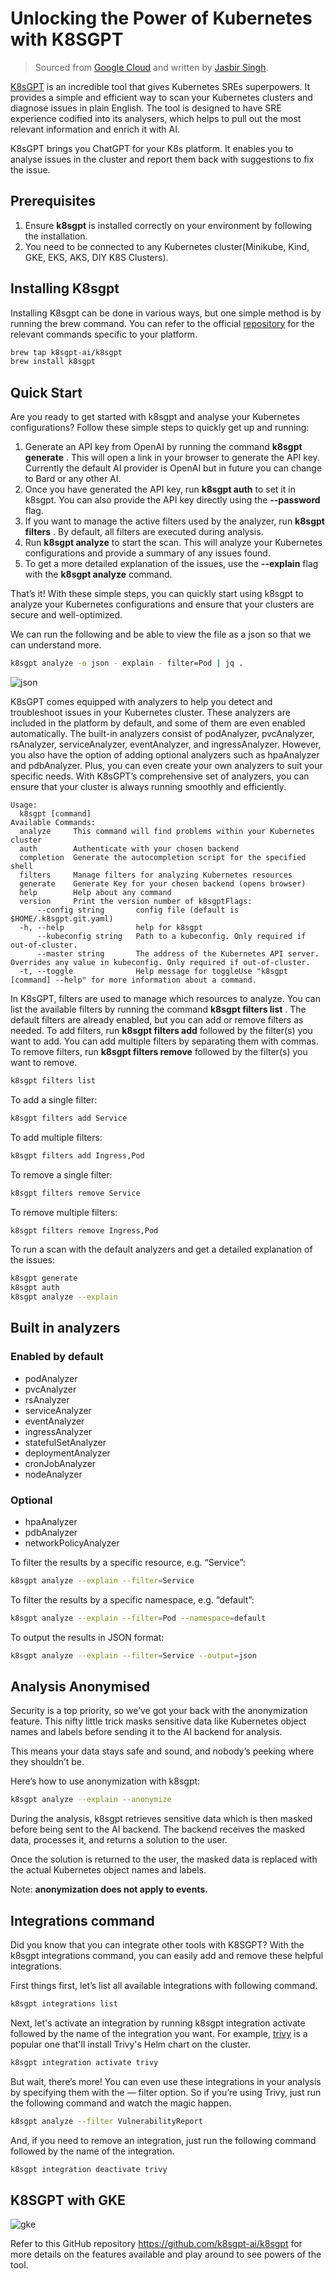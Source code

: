 # Unlocking the Power of Kubernetes with K8SGPT

> Sourced from [Google Cloud](https://medium.com/google-cloud/unlocking-the-power-of-kubernetes-with-k8sgpt-c9b82d6ef205) and written by [Jasbir Singh](https://medium.com/@jasbir84).

[K8sGPT](https://k8sgpt.ai/) is an incredible tool that gives Kubernetes SREs superpowers.
It provides a simple and efficient way to scan your Kubernetes clusters and diagnose issues in plain English.
The tool is designed to have SRE experience codified into its analysers, which helps to pull out the
most relevant information and enrich it with AI.

K8sGPT brings you ChatGPT for your K8s platform. It enables you to analyse issues in the cluster
and report them back with suggestions to fix the issue.

## Prerequisites

1. Ensure __k8sgpt__ is installed correctly on your environment by following the installation.
2. You need to be connected to any Kubernetes cluster(Minikube, Kind, GKE, EKS, AKS, DIY K8S Clusters).

## Installing K8sgpt

Installing K8sgpt can be done in various ways, but one simple method is by running the brew command.
You can refer to the official [repository](https://github.com/k8sgpt-ai/k8sgpt) for the relevant commands specific to your platform.

```bash
brew tap k8sgpt-ai/k8sgpt
brew install k8sgpt
```

## Quick Start

Are you ready to get started with k8sgpt and analyse your Kubernetes configurations?
 Follow these simple steps to quickly get up and running:

1. Generate an API key from OpenAI by running the command __k8sgpt generate__ .
   This will open a link in your browser to generate the API key. Currently
   the default AI provider is OpenAI but in future you can change to Bard or any other AI.
2. Once you have generated the API key, run __k8sgpt auth__ to set it in k8sgpt.
   You can also provide the API key directly using the __--password__ flag.
3. If you want to manage the active filters used by the analyzer, run __k8sgpt filters__ .
   By default, all filters are executed during analysis.
4. Run __k8sgpt analyze__ to start the scan. This will analyze your Kubernetes configurations
   and provide a summary of any issues found.
5. To get a more detailed explanation of the issues, use the __--explain__ flag with the __k8sgpt analyze__ command.

That’s it! With these simple steps, you can quickly start using k8sgpt to analyze your Kubernetes
configurations and ensure that your clusters are secure and well-optimized.

We can run the following and be able to view the file as a json so that we can understand more.

```bash
k8sgpt analyze -o json - explain - filter=Pod | jq .
```

![json](./images/k8sgpt01.png)

K8sGPT comes equipped with analyzers to help you detect and troubleshoot issues in your Kubernetes cluster.
These analyzers are included in the platform by default, and some of them are even enabled automatically.
The built-in analyzers consist of podAnalyzer, pvcAnalyzer, rsAnalyzer, serviceAnalyzer, eventAnalyzer,
and ingressAnalyzer. However, you also have the option of adding optional analyzers such as hpaAnalyzer
and pdbAnalyzer. Plus, you can even create your own analyzers to suit your specific needs. With K8sGPT’s
comprehensive set of analyzers, you can ensure that your cluster is always running smoothly and efficiently.

```console
Usage:
  k8sgpt [command]
Available Commands:
  analyze     This command will find problems within your Kubernetes cluster
  auth        Authenticate with your chosen backend
  completion  Generate the autocompletion script for the specified shell
  filters     Manage filters for analyzing Kubernetes resources
  generate    Generate Key for your chosen backend (opens browser)
  help        Help about any command
  version     Print the version number of k8sgptFlags:
      --config string       config file (default is $HOME/.k8sgpt.git.yaml)
  -h, --help                help for k8sgpt
      --kubeconfig string   Path to a kubeconfig. Only required if out-of-cluster.
      --master string       The address of the Kubernetes API server. Overrides any value in kubeconfig. Only required if out-of-cluster.
  -t, --toggle              Help message for toggleUse "k8sgpt [command] --help" for more information about a command.
```

In K8sGPT, filters are used to manage which resources to analyze. You can list the available filters by
running the command __k8sgpt filters list__ . The default filters are already enabled, but you can add or
remove filters as needed. To add filters, run __k8sgpt filters add__ followed by the filter(s) you want to add.
You can add multiple filters by separating them with commas. To remove filters, run __k8sgpt filters remove__ 
followed by the filter(s) you want to remove.

```bash
k8sgpt filters list
```

To add a single filter:

```bash
k8sgpt filters add Service
```

To add multiple filters:

```bash
k8sgpt filters add Ingress,Pod
```

To remove a single filter:

```bash
k8sgpt filters remove Service
```

To remove multiple filters:

```bash
k8sgpt filters remove Ingress,Pod
```

To run a scan with the default analyzers and get a detailed explanation of the issues:

```bash
k8sgpt generate
k8sgpt auth
k8sgpt analyze --explain
```

## Built in analyzers

### Enabled by default

- podAnalyzer
- pvcAnalyzer
- rsAnalyzer
- serviceAnalyzer
- eventAnalyzer
- ingressAnalyzer
- statefulSetAnalyzer
- deploymentAnalyzer
- cronJobAnalyzer
- nodeAnalyzer

### Optional

- hpaAnalyzer
- pdbAnalyzer
- networkPolicyAnalyzer

To filter the results by a specific resource, e.g. “Service”:

```bash
k8sgpt analyze --explain --filter=Service
```

To filter the results by a specific namespace, e.g. “default”:

```bash
k8sgpt analyze --explain --filter=Pod --namespace=default
```

To output the results in JSON format:

```bash
k8sgpt analyze --explain --filter=Service --output=json
```

## Analysis Anonymised

Security is a top priority, so we’ve got your back with the anonymization feature.
This nifty little trick masks sensitive data like Kubernetes object names and labels before sending it to the AI backend for analysis.

This means your data stays safe and sound, and nobody’s peeking where they shouldn’t be.

Here’s how to use anonymization with k8sgpt:

```bash
k8sgpt analyze --explain --anonymize
```

During the analysis, k8sgpt retrieves sensitive data which is then masked before being sent to the AI backend.
The backend receives the masked data, processes it, and returns a solution to the user.

Once the solution is returned to the user, the masked data is replaced with the actual Kubernetes object names and labels.

Note: **anonymization does not apply to events.**

## Integrations command

Did you know that you can integrate other tools with K8SGPT? With the k8sgpt integrations command,
you can easily add and remove these helpful integrations.

First things first, let’s list all available integrations with following command.

```bash
k8sgpt integrations list
```

Next, let's activate an integration by running k8sgpt integration activate followed by the name of the integration you want.
For example, [trivy](https://www.jit.io/lp/automate-cloud-container-security-by-deploying-trivy-lp?utm_term=trivy&utm_campaign=container-scanning&utm_source=adwords&utm_medium=ppc&hsa_acc=1923149435&hsa_cam=19644458103&hsa_grp=148620235329&hsa_ad=647252997090&hsa_src=g&hsa_tgt=kwd-377124710088&hsa_kw=trivy&hsa_mt=e&hsa_net=adwords&hsa_ver=3&gclid=CjwKCAjwrpOiBhBVEiwA_473dDqEQlWIqTEfQb9Z3kVZuaCCbPGE-7eb8_n5Smn6wz96mcipjkD_6hoCyjYQAvD_BwE)
is a popular one that'll install Trivy's Helm chart on the cluster.

```bash
k8sgpt integration activate trivy
```

But wait, there’s more! You can even use these integrations in your analysis by specifying them with
the — filter option. So if you’re using Trivy, just run the following command and watch the magic happen.

```bash
k8sgpt analyze --filter VulnerabilityReport
```

And, if you need to remove an integration, just run the following command followed by the name of the integration.

```bash
k8sgpt integration deactivate trivy
```

## K8SGPT with GKE

![gke](./images/k8sgpt02.jpeg)

Refer to this GitHub repository <https://github.com/k8sgpt-ai/k8sgpt> for more details
on the features available and play around to see powers of the tool.
